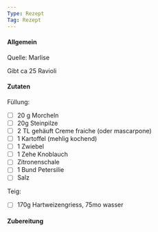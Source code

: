 ```yaml
---
Type: Rezept
Tag: Rezept
---
```


#### Allgemein
Quelle: Marlise

Gibt ca 25 Ravioli


#### Zutaten
Füllung: 
- [ ] 20 g Morcheln
- [ ] 20g Steinpilze 
- [ ] 2 TL gehäuft Creme fraiche (oder mascarpone)
- [ ] 1 Kartoffel (mehlig kochend)
- [ ] 1 Zwiebel
- [ ] 1 Zehe Knoblauch
- [ ] Zitronenschale 
- [ ] 1 Bund Petersilie 
- [ ] Salz

Teig:
- [ ] 170g Hartweizengriess, 75mo wasser


#### Zubereitung
